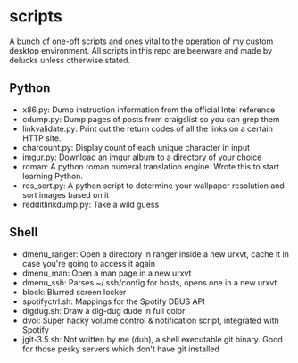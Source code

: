 # scripts

A bunch of one-off scripts and ones vital to the operation of my custom desktop environment. All scripts in this repo are beerware and made by delucks unless otherwise stated.

## Python

* x86.py: Dump instruction information from the official Intel reference
* cdump.py: Dump pages of posts from craigslist so you can grep them
* linkvalidate.py: Print out the return codes of all the links on a certain HTTP site.
* charcount.py: Display count of each unique character in input
* imgur.py: Download an imgur album to a directory of your choice
* roman: A python roman numeral translation engine. Wrote this to start learning Python.
* res_sort.py: A python script to determine your wallpaper resolution and sort images based on it
* redditlinkdump.py: Take a wild guess

## Shell

* dmenu_ranger: Open a directory in ranger inside a new urxvt, cache it in case you're going to access it again
* dmenu_man: Open a man page in a new urxvt
* dmenu_ssh: Parses ~/.ssh/config for hosts, opens one in a new urxvt
* block: Blurred screen locker
* spotifyctrl.sh: Mappings for the Spotify DBUS API
* digdug.sh: Draw a dig-dug dude in full color
* dvol: Super hacky volume control & notification script, integrated with Spotify
* jgit-3.5.sh: Not written by me (duh), a shell executable git binary. Good for those pesky servers which don't have git installed
